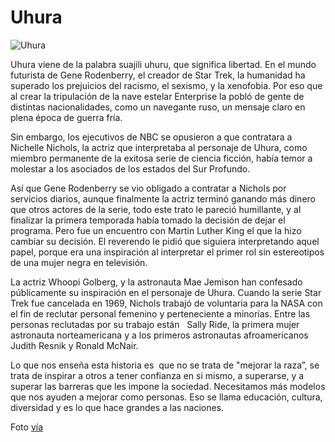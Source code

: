 # Uhura

![Uhura](images/uhura.png)

Uhura viene de la palabra suajili uhuru, que significa libertad. En el mundo futurista de Gene Rodenberry, el creador de Star Trek, la humanidad ha superado los prejuicios del racismo, el sexismo, y la xenofobia. Por eso que al crear la tripulación de la nave estelar Enterprise la pobló de gente de distintas nacionalidades, como un navegante ruso, un mensaje claro en plena época de guerra fría.

Sin embargo, los ejecutivos de NBC se opusieron a que contratara a Nichelle Nichols, la actriz que interpretaba al personaje de Uhura, como miembro permanente de la exitosa serie de ciencia ficción, había temor a molestar a los asociados de los estados del Sur Profundo.

Así que Gene Rodenberry se vio obligado a contratar a Nichols por servicios diarios, aunque finalmente la actriz terminó ganando más dinero que otros actores de la serie, todo este trato le pareció humillante, y al finalizar la primera temporada había tomado la decisión de dejar el programa. Pero fue un encuentro con Martin Luther King el que la hizo cambiar su decisión. El reverendo le pidió que siguiera interpretando aquel papel, porque era una inspiración al interpretar el primer rol sin estereotipos de una mujer negra en televisión.

La actriz Whoopi Golberg, y la astronauta Mae Jemison han confesado públicamente su inspiración en el personaje de Uhura. Cuando la serie Star Trek fue cancelada en 1969, Nichols trabajó de voluntaria para la NASA con el fin de reclutar personal femenino y perteneciente a minorías. Entre las personas reclutadas por su trabajo están   Sally Ride, la primera mujer astronauta norteamericana y a los primeros astronautas afroamericanos Judith Resnik y Ronald McNair.

Lo que nos enseña esta historia es  que no se trata de "mejorar la raza”, se trata de inspirar a otros a tener confianza en si mismo, a superarse, y a superar las barreras que les impone la sociedad. Necesitamos más modelos que nos ayuden a mejorar como personas. Eso se llama educación, cultura, diversidad y es lo que hace grandes a las naciones.

Foto [vía](http://wilwheaton.tumblr.com/post/14173672444/deejaybird-uhura-comes-from-the-swahili-word)

